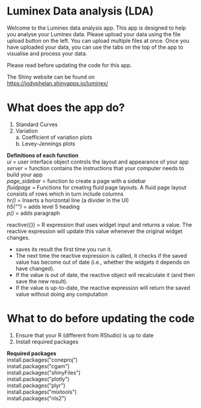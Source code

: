# Luminex Data analysis (LDA)

Welcome to the Luminex data analysis app. This app is designed to help you analyse your Luminex data. Please upload your data using the file upload button on the left. You can upload multiple files at once. Once you have uploaded your data, you can use the tabs on the top of the app to visualise and process your data.

Please read before updating the code for this app.

The Shiny website can be found on https://jodyphelan.shinyapps.io/luminex/


# What does the app do?
1. Standard Curves
2. Variation <br />
  a. Coefficient of variation plots <br />
  b. Levey-Jennings plots <br />


**Definitions of each function** <br />
*ui* = user interface object controls the layout and appearance of your app <br />
*server* = function contains the instructions that your computer needs to build your app <br />
*page_sidebar* = function to create a page with a sidebar <br /> 
*fluidpage* = Functions for creating fluid page layouts. A fluid page layout consists of rows which in turn include columns <br />
*hr()* = Inserts a horizontal line (a divider in the UI) <br />
*h5("")* = adds level 5 heading <br />
*p()* = adds paragraph <br />

reactive({}) = R expression that uses widget input and returns a value. The reactive expression will update this value whenever the original widget changes.
- saves its result the first time you run it.
- The next time the reactive expression is called, it checks if the saved value has become out of date (i.e., whether the widgets it depends on have changed).
- If the value is out of date, the reactive object will recalculate it (and then save the new result).
- If the value is up-to-date, the reactive expression will return the saved value without doing any computation

# What to do before updating the code
1. Ensure that your R (different from RStudio) is up to date
2. Install required packages <br />

**Required packages** <br />
install.packages("coneproj") <br />
install.packages("cgam") <br />
install.packages("shinyFiles") <br />
install.packages("plotly") <br />
install.packages("plyr") <br />
install.packages("mixtools") <br />
install.packages("nls2") <br />
